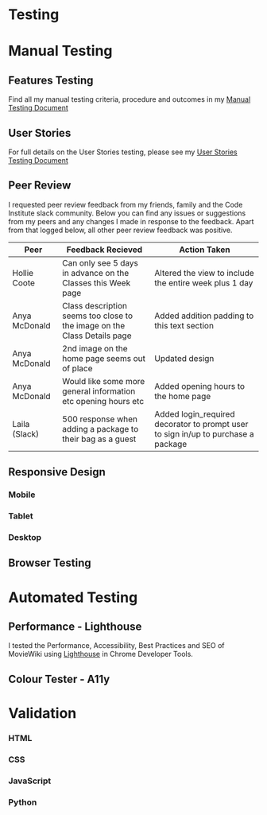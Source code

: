 # Testing

# Manual Testing

## Features Testing
Find all my manual testing criteria, procedure and outcomes in my [Manual Testing Document](ms4-manual-feature-testing.pdf)

## User Stories

For full details on the User Stories testing, please see my [User Stories Testing Document](gym-fit-user-stories-testing-document.pdf)

## Peer Review

I requested peer review feedback from my friends, family and the Code Institute slack community. Below you can find any issues or suggestions from my peers and any changes I made in response to the feedback. Apart from that logged below, all other peer review feedback was positive.

|Peer |Feedback Recieved |Action Taken |
|-----|-----|-----|
|Hollie Coote |Can only see 5 days in advance on the Classes this Week page |Altered the view to include the entire week plus 1 day |
|Anya McDonald |Class description seems too close to the image on the Class Details page |Added addition padding to this text section |
|Anya McDonald |2nd image on the home page seems out of place |Updated design |
|Anya McDonald |Would like some more general information etc opening hours etc  |Added opening hours to the home page |
|Laila (Slack) |500 response when adding a package to their bag as a guest  |Added login_required decorator to prompt user to sign in/up to purchase a package |

## Responsive Design 

### Mobile
### Tablet
### Desktop

## Browser Testing

# Automated Testing

## Performance - Lighthouse
I tested the Performance, Accessibility, Best Practices and SEO of MovieWiki using [Lighthouse](https://developers.google.com/web/tools/lighthouse) in Chrome Developer Tools.

## Colour Tester - A11y

# Validation

### HTML

### CSS

### JavaScript

### Python